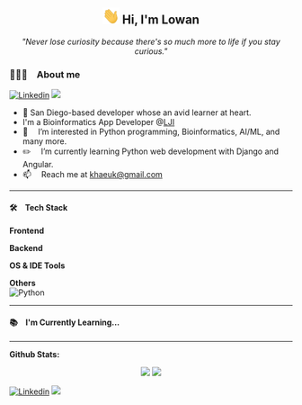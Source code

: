 <div align="center">
  <h2>
    <img src="https://raw.githubusercontent.com/khaeuk/khaeuk/master/assets/wave.gif" width="30px">  Hi, I'm Lowan 
  </h2>
</div>

<p float="center" align="middle">
  <i>"Never lose curiosity because there's so much more to life if you stay curious."</i>  
</p>

<h3>🧑🏻‍💻 About me</h3> 

[![Linkedin](https://img.shields.io/badge/-LinkedIn-blue?style=flat&logo=Linkedin&logoColor=white&link=https://www.linkedin.com/in/haeukkim/)](https://www.linkedin.com/in/haeukkim/) ![](https://komarev.com/ghpvc/?username=haeukkim)

- 📍 San Diego-based developer whose an avid learner at heart.
- I'm a Bioinformatics App Developer @[LJI](https://www.lji.org/)
- 👀  I’m interested in Python programming, Bioinformatics, AI/ML, and many more.
- ✏️  I’m currently learning Python web development with Django and Angular.
- 📫  Reach me at khaeuk@gmail.com

---

<h4>🛠 Tech Stack</h4>

**Frontend**<br>

**Backend**<br>

**OS & IDE Tools**<br>

**Others**<br>
![Python](http://img.shields.io/badge/-Python-eee?style=flat&logo=python&logoColor#F7BD2F)

---

<h4>📚 I'm Currently Learning...</h4>


---

**Github Stats:**

<p float="center" align="middle" width="100%">
  
  <img src="https://github-readme-stats.vercel.app/api?username=khaeuk&hide=stars&show_icons=true&theme=dracula&line_height=32" width="50%">
  <img src="https://github-readme-stats.vercel.app/api/top-langs/?username=khaeuk&count_private=true&theme=dracula" width="40%">

</p>

[![Linkedin](https://img.shields.io/badge/-LinkedIn-blue?style=flat&logo=Linkedin&logoColor=white&link=https://www.linkedin.com/in/haeukkim/)](https://www.linkedin.com/in/haeukkim/) ![](https://komarev.com/ghpvc/?username=haeukkim)


<!---
khaeuk/khaeuk is a ✨ special ✨ repository because its `README.md` (this file) appears on your GitHub profile.
You can click the Preview link to take a look at your changes.
--->
